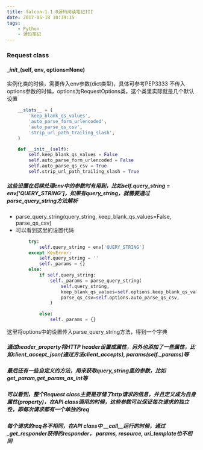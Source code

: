 ```yaml
---
title: falcon-1.1.0源码阅读笔记III
date: 2017-05-18 10:39:15
tags:
    - Python
    - 源码笔记
---
```


### Request class

#### \__init__(self, env, options=None)

实例化类的时候，需要传入env参数(dict类型)，具体可参考PEP3333
不传入options参数的时候，options为RequestOptions类，这个类里实际就是几个默认设置
```` python
    __slots__ = (
        'keep_blank_qs_values',
        'auto_parse_form_urlencoded',
        'auto_parse_qs_csv',
        'strip_url_path_trailing_slash',
    )

    def __init__(self):
        self.keep_blank_qs_values = False
        self.auto_parse_form_urlencoded = False
        self.auto_parse_qs_csv = True
        self.strip_url_path_trailing_slash = True
````
##### 这些设置在后续处理env中的参数时有用到，比如self.query_string = env['QUERY_STRING']，如果有query_string，就需要通过parse_query_string方法解析
* parse_query_string(query_string, keep_blank_qs_values=False, parse_qs_csv)
* 可以看到这里的设置代码
````python
        try:
            self.query_string = env['QUERY_STRING']
        except KeyError:
            self.query_string = ''
            self._params = {}
        else:
            if self.query_string:
                self._params = parse_query_string(
                    self.query_string,
                    keep_blank_qs_values=self.options.keep_blank_qs_values,
                    parse_qs_csv=self.options.auto_parse_qs_csv,
                )

            else:
                self._params = {}
````
这里将options中的设置传入parse_query_string方法，得到一个字典

##### 通过header_property将HTTP header设置成属性，另外也添加了一些属性，比如client_accept_json(通过方法client_accepts), params(self._params)等

##### 最后还有一些自定义的方法，用来获取query_string里的参数，比如get_param,get_param_as_int等

##### 可以看到，整个Request class主要是存储了http请求的信息，并且定义成为自身属性(property)，在API class调用的时候，这些参数可以保证每次请求的独立性，即每次请求都有一个单独的req

##### 每个请求的req各不相同，在API class中 \__call__运行的时候，通过_get_responder获得的responder， params, resource, uri_template也不相同